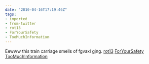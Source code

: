 ```yaml
---
date: "2010-04-16T17:19:46Z"
tags:
- imported
- from-twitter
- rot13
- ForYourSafety
- TooMuchInformation
---
```

Eewww this train carriage smells of fgvaxl gjng. [rot13](/tags/rot13) [ForYourSafety](/tags/foryoursafety) [TooMuchInformation](/tags/toomuchinformation)
